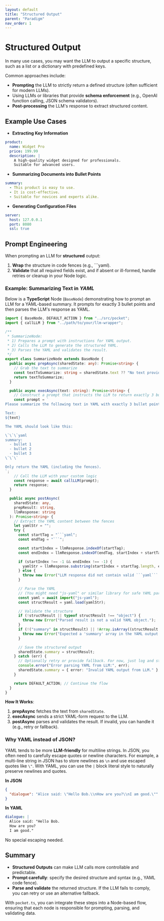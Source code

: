```yaml
---
layout: default
title: "Structured Output"
parent: "Paradigm"
nav_order: 1
---
```


# Structured Output

In many use cases, you may want the LLM to output a specific structure, such as a list or a dictionary with predefined keys.

Common approaches include:

- **Prompting** the LLM to strictly return a defined structure (often sufficient for modern LLMs).  
- Using LLMs or libraries that provide **schema enforcement** (e.g., OpenAI function calling, JSON schema validators).  
- **Post-processing** the LLM's response to extract structured content.

## Example Use Cases

- **Extracting Key Information**

```yaml
product:
  name: Widget Pro
  price: 199.99
  description: |
    A high-quality widget designed for professionals.
    Suitable for advanced users.
```

- **Summarizing Documents into Bullet Points**

```yaml
summary:
  - This product is easy to use.
  - It is cost-effective.
  - Suitable for novices and experts alike.
```

- **Generating Configuration Files**

```yaml
server:
  host: 127.0.0.1
  port: 8080
  ssl: true
```

## Prompt Engineering

When prompting an LLM for **structured** output:

1. **Wrap** the structure in code fences (e.g., \`\`\`yaml).  
2. **Validate** that all required fields exist, and if absent or ill-formed, handle retries or cleanup in your Node logic.

### Example: Summarizing Text in *YAML*

Below is a **TypeScript** Node (`BaseNode`) demonstrating how to prompt an LLM for a YAML-based summary. It prompts for exactly 3 bullet points and then parses the LLM's response as YAML.

```typescript
import { BaseNode, DEFAULT_ACTION } from "../src/pocket";
import { callLLM } from "../path/to/your/llm-wrapper";

/**
 * SummarizeNode:
 * 1) Prepares a prompt with instructions for YAML output.
 * 2) Calls the LLM to generate the structured YAML.
 * 3) Parses the YAML and validates the result.
 */
export class SummarizeNode extends BaseNode {
  public async prepAsync(sharedState: any): Promise<string> {
    // Grab the text to summarize
    const textToSummarize: string = sharedState.text ?? "No text provided.";
    return textToSummarize;
  }

  public async execAsync(text: string): Promise<string> {
    // Construct a prompt that instructs the LLM to return exactly 3 bullet points in YAML
    const prompt = `
Please summarize the following text in YAML with exactly 3 bullet points.

Text:
${text}

The YAML should look like this:

\`\`\`yaml
summary:
  - bullet 1
  - bullet 2
  - bullet 3
\`\`\`

Only return the YAML (including the fences).
`;
    // Call the LLM with your custom logic
    const response = await callLLM(prompt);
    return response;
  }

  public async postAsync(
    sharedState: any,
    prepResult: string,
    llmResponse: string
  ): Promise<string> {
    // Extract the YAML content between the fences
    let yamlStr = "";
    try {
      const startTag = "```yaml";
      const endTag = "```";

      const startIndex = llmResponse.indexOf(startTag);
      const endIndex = llmResponse.indexOf(endTag, startIndex + startTag.length);

      if (startIndex !== -1 && endIndex !== -1) {
        yamlStr = llmResponse.substring(startIndex + startTag.length, endIndex).trim();
      } else {
        throw new Error("LLM response did not contain valid ```yaml``` fences.");
      }

      // Parse the YAML
      // (You might need "js-yaml" or similar library for safe YAML parsing.)
      const yaml = await import("js-yaml");
      const structResult = yaml.load(yamlStr);

      // Validate the structure
      if (!structResult || typeof structResult !== "object") {
        throw new Error("Parsed result is not a valid YAML object.");
      }
      if (!("summary" in structResult) || !Array.isArray((structResult as any).summary)) {
        throw new Error("Expected a 'summary' array in the YAML output.");
      }

      // Save the structured output
      sharedState.summary = structResult;
    } catch (err) {
      // Optionally retry or provide fallback. For now, just log and store an error.
      console.error("Error parsing YAML from LLM:", err);
      sharedState.summary = { error: "Invalid YAML output from LLM." };
    }

    return DEFAULT_ACTION; // Continue the flow
  }
}
```

**How It Works**:  
1. **prepAsync** fetches the text from `sharedState`.  
2. **execAsync** sends a strict YAML-form request to the LLM.  
3. **postAsync** parses and validates the result. If invalid, you can handle it (e.g., retry or fallback).

### Why YAML instead of JSON?

YAML tends to be more **LLM-friendly** for multiline strings. In JSON, you often need to carefully escape quotes or newline characters. For example, a multi-line string in JSON has to store newlines as `\n` and use escaped quotes like `\"`. With YAML, you can use the `|` block literal style to naturally preserve newlines and quotes.

**In JSON**  
```json
{
  "dialogue": "Alice said: \"Hello Bob.\\nHow are you?\\nI am good.\""
}
```
**In YAML**  
```yaml
dialogue: |
  Alice said: "Hello Bob.
  How are you?
  I am good."
```
No special escaping needed.

## Summary

- **Structured Outputs** can make LLM calls more controllable and predictable.  
- **Prompt carefully**: specify the desired structure and syntax (e.g., YAML code fence).  
- **Parse and validate** the returned structure. If the LLM fails to comply, you can retry or use an alternative fallback.  

With `pocket.ts`, you can integrate these steps into a Node-based flow, ensuring that each node is responsible for prompting, parsing, and validating data.
